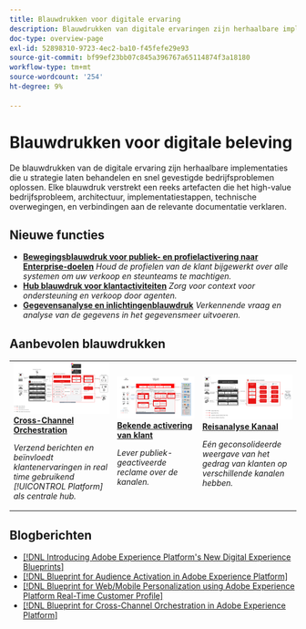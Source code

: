 ```yaml
---
title: Blauwdrukken voor digitale ervaring
description: Blauwdrukken van digitale ervaringen zijn herhaalbare implementaties om strategie aan te pakken en problemen van bestaande bedrijven op te lossen. Ze versnellen de tijd-naar-waarde en bieden een snelle weg naar succes.
doc-type: overview-page
exl-id: 52898310-9723-4ec2-ba10-f45fefe29e93
source-git-commit: bf99ef23bb07c845a396767a65114874f3a18180
workflow-type: tm+mt
source-wordcount: '254'
ht-degree: 9%

---
```


# Blauwdrukken voor digitale beleving

De blauwdrukken van de digitale ervaring zijn herhaalbare implementaties die u strategie laten behandelen en snel gevestigde bedrijfsproblemen oplossen. Elke blauwdruk verstrekt een reeks artefacten die het high-value bedrijfsprobleem, architectuur, implementatiestappen, technische overwegingen, en verbindingen aan de relevante documentatie verklaren.

<div id="recs-overview-body-1"></div>
<div id="recs-overview-body-2"></div>
<div id="recs-overview-body-3"></div>
<div id="recs-overview-body-4"></div>
<div id="recs-overview-body-5"></div>
<div id="recs-overview-body-6"></div>

## Nieuwe functies

* **[Bewegingsblauwdruk voor publiek- en profielactivering naar Enterprise-doelen](/help/blueprints/audience-activation/enterprise-destinations.md)**
  *Houd de profielen van de klant bijgewerkt over alle systemen om uw verkoop en steunteams te machtigen. &#x200B;*
* **[Hub blauwdruk voor klantactiviteiten](/help/blueprints/audience-activation/customer-activity.md)**
  *Zorg voor context voor ondersteuning en verkoop door agenten.*
* **[Gegevensanalyse en inlichtingenblauwdruk](/help/blueprints/data-insights/analysis.md)**
  *Verkennende vraag en analyse van de gegevens in het gegevensmeer uitvoeren.*

## Aanbevolen blauwdrukken

<table style="table-layout:fixed">
<tr>
  <td>
    <a href="https://experienceleague.adobe.com/docs/blueprints-learn/architecture/customer-journeys/journey-optimizer.html"><img alt="miniatuurafbeelding voor de triggated Messaging and Experience Platform Blueprint" src="customer-journeys/assets/ajo-architecture.svg" /></a>
    <div><a href="https://experienceleague.adobe.com/docs/blueprints-learn/architecture/customer-journeys/journey-optimizer.html"><strong>Cross-Channel Orchestration</strong></a></div>
    <p><em>Verzend berichten en beïnvloedt klantenervaringen in real time gebruikend [!UICONTROL Platform] als centrale hub.</em></p>
  </td>
  <td>
    <a href="/help/blueprints/audience-activation/known.md"><img alt="miniatuurafbeelding voor de bekende blauwdruk voor activering door klant" src="audience-activation/assets/known_activation.svg" /></a>
    <div><a href="/help/blueprints/audience-activation/known.md"><strong>Bekende activering van klant</strong></a></div>
    <p><em>Lever publiek-geactiveerde reclame over de kanalen.</em></p>
  </td>
  <td>
    <a href="https://experienceleague.adobe.com/docs/analytics-platform/using/cja-usecases/cross-channel.html?lang=en"><img alt="miniatuurafbeelding voor de blauwdruk voor gegevensconsolidatie voor Digital Behavioral" src="customer-journey-analytics/assets/CJA.svg" /></a>
    <div><a href="https://experienceleague.adobe.com/docs/analytics-platform/using/cja-usecases/cross-channel.html?lang=en"><strong>Reisanalyse Kanaal</strong></a></div>
    <p><em>Eén geconsolideerde weergave van het gedrag van klanten op verschillende kanalen hebben.</em></p>
  </td>
</tr>
</table>

## Blogberichten

* [[!DNL Introducing Adobe Experience Platform's New Digital Experience Blueprints]](https://medium.com/adobetech/introducing-adobe-experience-platforms-new-digital-experience-blueprints-93a6b5f5da7c)
* [[!DNL Blueprint for Audience Activation in Adobe Experience Platform]](https://medium.com/adobetech/a-blueprint-for-audience-activation-in-adobe-experience-platform-b2b30fae90fd)
* [[!DNL Blueprint for Web/Mobile Personalization using Adobe Experience Platform Real-Time Customer Profile]](https://medium.com/adobetech/blueprint-for-web-personalization-using-adobe-experience-platform-real-time-customer-profile-fef2ce7a4b2f)
* [[!DNL Blueprint for Cross-Channel Orchestration in Adobe Experience Platform]](https://medium.com/adobetech/blueprint-for-multi-channel-orchestration-in-adobe-experience-platform-c68317e94184)
